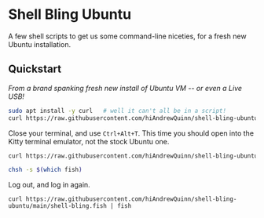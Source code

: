 # Shell Bling Ubuntu

A few shell scripts to get us some command-line niceties, for a fresh new Ubuntu installation.

## Quickstart

_From a brand spanking fresh new install of Ubuntu VM -- or even a Live USB!_

```bash
sudo apt install -y curl   # well it can't all be in a script!
curl https://raw.githubusercontent.com/hiAndrewQuinn/shell-bling-ubuntu/main/shell-bling-sudo.bash | sudo bash
```

Close your terminal, and use `Ctrl+Alt+T`. This time you should open into the Kitty terminal emulator, not the stock Ubuntu one.

```bash
curl https://raw.githubusercontent.com/hiAndrewQuinn/shell-bling-ubuntu/main/shell-bling-user.bash | bash

chsh -s $(which fish)
````

Log out, and log in again. 

```fish
curl https://raw.githubusercontent.com/hiAndrewQuinn/shell-bling-ubuntu/main/shell-bling.fish | fish
```
